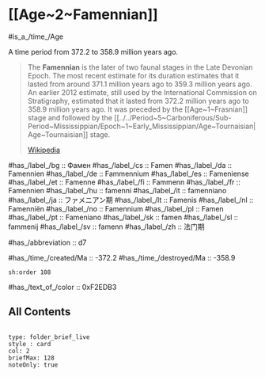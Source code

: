 # [[Age~2~Famennian]] 

#is_a_/time_/Age 

A time period from 372.2 to 358.9 million years ago. 

> The **Famennian** is the later of two faunal stages in the Late Devonian Epoch. The most recent estimate for its duration estimates that it lasted from around 371.1 million years ago to 359.3 million years ago. 
> An earlier 2012 estimate, still used by the International Commission on Stratigraphy, estimated that it lasted from 372.2 million years ago to 358.9 million years ago. 
> It was preceded by the [[Age~1~Frasnian]] stage and followed by the [[../../Period~5~Carboniferous/Sub-Period~Mississippian/Epoch~1~Early_Mississippian/Age~Tournaisian|Age~Tournaisian]] stage.
>
> [Wikipedia](https://en.wikipedia.org/wiki/Famennian)

#has_/label_/bg  :: Фамен
#has_/label_/cs  :: Famen
#has_/label_/da  :: Famennien
#has_/label_/de  :: Fammennium
#has_/label_/es  :: Fameniense
#has_/label_/et  :: Famenne
#has_/label_/fi  :: Fammenn
#has_/label_/fr  :: Famennien
#has_/label_/hu  :: famenni
#has_/label_/it  :: famenniano
#has_/label_/ja  :: ファメニアン期
#has_/label_/lt  :: Famenis
#has_/label_/nl  :: Famenniën
#has_/label_/no  :: Famennium
#has_/label_/pl  :: Famen
#has_/label_/pt  :: Fameniano
#has_/label_/sk  :: famen
#has_/label_/sl  :: fammenij
#has_/label_/sv  :: famenn
#has_/label_/zh  :: 法门期

#has_/abbreviation :: d7

#has_/time_/created/Ma :: -372.2 
#has_/time_/destroyed/Ma :: -358.9 

    sh:order 108 

#has_/text_of_/color :: 0xF2EDB3

## All Contents

```folderv
```

```ccard
type: folder_brief_live
style : card
col: 2
briefMax: 128
noteOnly: true
```


